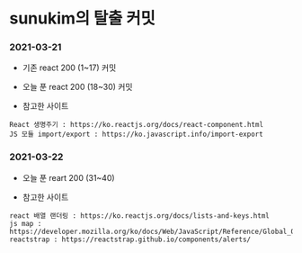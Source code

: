 # sunukim의 탈출 커밋

### 2021-03-21
- 기존 react 200 (1~17) 커밋
- 오늘 푼 react 200 (18~30) 커밋

- 참고한 사이트
```
React 생명주기 : https://ko.reactjs.org/docs/react-component.html
JS 모듈 import/export : https://ko.javascript.info/import-export
```

### 2021-03-22
- 오늘 푼 reart 200 (31~40)

- 참고한 사이트
```
react 배열 랜더링 : https://ko.reactjs.org/docs/lists-and-keys.html
js map : https://developer.mozilla.org/ko/docs/Web/JavaScript/Reference/Global_Objects/Array/map
reactstrap : https://reactstrap.github.io/components/alerts/
```